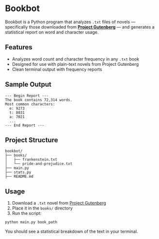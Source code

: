 #  Bookbot

Bookbot is a Python program that analyzes `.txt` files of novels — specifically those downloaded from **[Project Gutenberg](https://www.gutenberg.org/)** — and generates a statistical report on word and character usage.

## Features

* Analyzes word count and character frequency in any `.txt` book
* Designed for use with plain-text novels from Project Gutenberg
* Clean terminal output with frequency reports

## Sample Output

```text
--- Begin Report ---
The book contains 72,314 words.
Most common characters:
  e: 9273
  t: 8031
  a: 7021
  ...
--- End Report ---
```

## Project Structure

```
bookbot/
├── books/                
│   ├── frankenstein.txt
│   └── pride-and-prejudice.txt
├── main.py               
├── stats.py            
├── README.md             
```

## Usage

1. Download a `.txt` novel from [Project Gutenberg](https://www.gutenberg.org/)
2. Place it in the `books/` directory
3. Run the script:

```bash
python main.py book_path
```

You should see a statistical breakdown of the text in your terminal.


